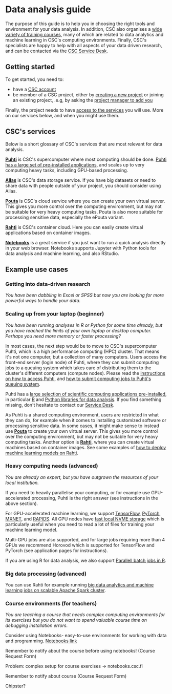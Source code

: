# Data analysis guide

The purpose of this guide is to help you in choosing the right tools and environment for your data analysis.  In addition, CSC also organises a [wide variety of training courses](https://www.csc.fi/web/training), many of which are related to data analytics and machine learning in CSC's computing environments.  Finally, CSC's specialists are happy to help with all aspects of your data driven research, and can be contacted via the [CSC Service Desk](https://www.csc.fi/contact-info).

## Getting started

To get started, you need to:

- have a [CSC account](/accounts/how-to-create-new-user-account/)
- be member of a CSC project, either by [creating a new project](/accounts/how-to-create-new-project/) or joining an existing project, .e.g, by asking the [project manager to add you](/accounts/how-to-add-member-to-project/)

Finally, the project needs to have [access to the services](/accounts/how-to-add-service-access-for-project/) you will use.  More on our services below, and when you might use them.


## CSC's services

Below is a short glossary of CSC's services that are most relevant for data analysis.

[**Puhti**](/computing/overview/) is CSC's supercomputer where most computing should be done.  [Puhti has a large set of pre-installed applications](/apps/), and scales up to very computing heavy tasks, including GPU-based processing.

[**Allas**](/data/Allas) is CSC's data storage service.  If you have big datasets or need to share data with people outside of your project, you should consider using Allas.

[**Pouta**](/cloud/pouta/) is CSC's cloud service where you can create your own virtual server.  This gives you more control over the computing environment, but may not be suitable for very heavy computing tasks.  Pouta is also more suitable for processing sensitive data, especially the ePouta variant.

[**Rahti**](/cloud/rahti/) is CSC's container cloud.  Here you can easily create virtual applications based on container images.

[**Notebooks**](https://notebooks.csc.fi/) is a great service if you just want to run a quick analysis directly in your web browser.  Notebooks supports Jupyter with Python tools for data analysis and machine learning, and also RStudio.

## Example use cases

### Getting into data-driven research

*You have been dabbling in Excel or SPSS but now you are looking for more powerful ways to handle your data.*

<!-- WHO: Anni

[minimum] Courses: R, Python, ...
links to Notebooks course?
Chipster

[longer] Basics
use case: user just has some data in Excel -> use R !
link to “Easy-R” guide (needs creating) 
-->

### Scaling up from your laptop (beginner)

*You have been running analyses in R or Python for some time already, but you have reached the limits of your own laptop or desktop computer.  Perhaps you need more memory or faster processing?*

In most cases, the next step would be to move to CSC's supercomputer Puhti, which is a high performance computing (HPC) cluster.  That means it's not one computer, but a collection of many computers.  Users access the front-end server (login node) of Puhti, where they can submit computing jobs to a queuing system which takes care of distributing them to the cluster's different computers (compute nodes).  Please read the [instructions on how to access Puhti](/computing/overview/), and [how to submit computing jobs to Puhti's queuing system](/computing/running/getting-started/).

Puhti has a [large selection of scientific computing applications pre-installed](https://docs.csc.fi/apps/),  in particular [R](https://docs.csc.fi/apps/r-env/) and [Python libraries for data analysis](https://docs.csc.fi/apps/python-data/).  If you find something missing, don't hesitate to contact our [Service Desk](https://www.csc.fi/contact-info).

As Puhti is a shared computing environment, users are restricted in what they can do, for example when it comes to installing customized software or processing sensitive data.  In some cases, it might make sense to instead use [**Pouta**](/cloud/pouta/) to create your own virtual server.  This gives you more control over the computing environment, but may not be suitable for very heavy computing tasks.  Another option is [**Rahti**](/cloud/rahti/), where you can create virtual machines based on container images.  See some examples of [how to deploy machine learning models on Rahti](https://github.com/CSCfi/rahti-ml-examples).

<!-- WHO: Mats, Jesse -->

### Heavy computing needs (advanced)

*You are already an expert, but you have outgrown the resources of your local institution.*

If you need to heavily parallelise your computing, or for example use GPU-accelerated processing, Puhti is the right answer (see instructions in the above section).

For GPU-accelerated machine learning, we support [TensorFlow](/apps/tensorflow/), [PyTorch](/apps/pytorch/), [MXNET](/apps/mxnet), and [RAPIDS](/apps/rapids).  All GPU nodes have [fast local NVME storage](/computing/running/creating-job-scripts/#local-storage) which is particularly useful when you need to read a lot of files for training your machine learning model.

Multi-GPU jobs are also supported, and for large jobs requiring more than 4 GPUs we recommend Horovod which is supported for TensorFlow and PyTorch (see application pages for instructions).

If you are using R for data analysis, we also support [Parallell batch jobs in R](https://docs.csc.fi/apps/r-env/#parallel-batch-jobs).

<!-- WHO: Mats 
Python: GPU, local scratch, Horovod etc

WHO: Jesse

-->

<!-- [minimum] GPU work, e.g. deep learning (link) -->
<!-- [minimum] Parallel jobs in cluster environment (link) -->

### Big data processing (advanced)

You can use Rahti for example running [big data analytics and machine learning jobs on scalable Apache Spark cluster](/apps/spark/).

<!-- [minimum] Working with large data sets, e.g.  -->
<!-- Spark / Hadoop, Kafka (incl. ML perspective) -->
<!-- 	use case: I’ve got a lot of data, options:  -->
<!-- use Spark, Kafka if [something] (tree schematic?) -->
<!-- big datasets considerations in cluster: Allas, many small files no-no -->
<!-- [longer article, or part of other article] big datasets in cluster (e.g. TFRecords, Allas, etc) -->
<!-- ML deployment in Rahti, “I have trained models in Puhti, how can I deploy them for use by my colleagues?”  // Mats -->

### Course environments (for teachers)

*You are teaching a course that needs complex computing environments for its exercises but you do not want to spend valuable course time on debugging installation errors.* 

Consider using Notebooks- easy-to-use environments for working with data and programming. [Notebooks link](https://notebooks.csc.fi/)

Remember to notify about the course before using notebooks! (Course Request Form)
<!-- WHO: Minna, Jesse  -->

Problem: complex setup for course exercises -> notebooks.csc.fi

Remember to notify about course (Course Request Form)

Chipster?

<!-- Notebooks (Rahti in longer article) -->
<!-- CSC GitHub -->
